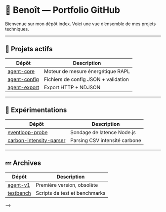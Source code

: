 # 🧠 Benoît — Portfolio GitHub

Bienvenue sur mon dépôt index. Voici une vue d’ensemble de mes projets techniques.

---

## 🔧 Projets actifs

| Dépôt | Description |
|-------|-------------|
| [agent-core](https://github.com/...) | Moteur de mesure énergétique RAPL |
| [agent-config](https://github.com/...) | Fichiers de config JSON + validation |
| [agent-export](https://github.com/...) | Export HTTP + NDJSON |

---

## 🧪 Expérimentations

| Dépôt | Description |
|-------|-------------|
| [eventloop-probe](https://github.com/...) | Sondage de latence Node.js |
| [carbon-intensity-parser](https://github.com/...) | Parsing CSV intensité carbone |

---

## 💤 Archives

| Dépôt | Description |
|-------|-------------|
| [agent-v1](https://github.com/...) | Première version, obsolète |
| [testbench](https://github.com/...) | Scripts de test et benchmarks |

-->

